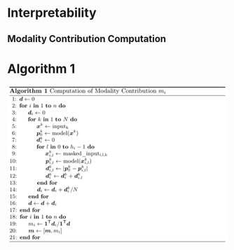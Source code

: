 # Interpretability

## Modality Contribution Computation

# Algorithm 1
![Alg](algorithm.png "Algorithm 1")

